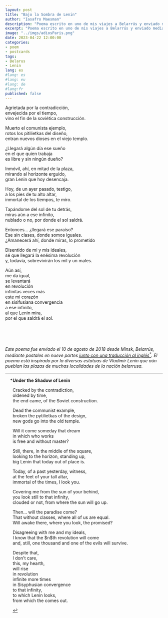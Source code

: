 ```yaml
---
layout: post
title: "Bajo la Sombra de Lenin"
author: "Iasafro Maesman"
description: "Poema escrito en uno de mis viajes a Belarrús y enviado mediante postales. / Poem written during one of my visits to Belarus and sent through postcards."
excerpt: "Poema escrito en uno de mis viajes a Belarrús y enviado mediante postales. / Poem written during one of my visits to Belarus and sent through postcards."
image: "../imgs/adiosParis.png"
date: 2023-04-22 12:00:00
categories:
- poem
- postcards
tags:
- Belarus
- Lenin
lang: es
#lang: es
#lang: eu
#lang: de
#lang:fr
published: false
---
```


Agrietada por la contradicción,  
envejecida por el tiempo,  
vino el fin de la soviética construcción.  

Muerto el comunista ejemplo,  
rotos los pitilietkas del diseño,  
entran nuevos dioses en el viejo templo.  

¿Llegará algún día ese sueño  
en el que quien trabaja  
es libre y sin ningún dueño?  

Inmóvil, ahí, en mitad de la plaza,  
mirando al horizonte erguido,  
gran Lenin que hoy desencaja.  

Hoy, de un ayer pasado, testigo,  
a los pies de tu alto altar,  
inmortal de los tiempos, te miro.  

Tapándome del sol de tu detrás,  
miras aún a ese infinito,  
nublado o no, por donde el sol saldrá.  

Entonces... ¿llegará ese paraíso?  
Ese sin clases, donde somos iguales.  
¿Amanecerá ahí, donde miras, lo prometido  

Disentido de mi y mis ideales,  
sé que llegará la enésima revolución  
y, todavía, sobrevivirán los mil y un males.  

Aún así,  
me da igual,  
se levantará  
en revolución  
infinitas veces más  
este mi corazón  
en sisifusiana convergencia  
a ese infinito,  
al que Lenin mira,  
por el que saldrá el sol.  
<br/>
<br/>
<br/>
<br/>
<div class="jumbotron abstract" style="font-style: italic;">
Este poema fue enviado el 10 de agosto de 2018 desde Minsk, Belarrús, mediante postales en nueve partes <a id="fnref:1" href="#fn:1" class="footnote-ref" role="doc-noteref">junto con una traducción al inglés<sup>*</sup></a>. El poema está inspirado por la diversas estatuas de Vladimir Lenin que aún pueblan las plazas de muchas localidades de la nación belarrusa.
</div>

***

<div class="footnotes" role="doc-endnotes">
<ol>

<li id="fn:1" role="doc-endnote" style="list-style-type:'\*';">
<p>
<b>Under the Shadow of Lenin</b>
</p>
<p>
Cracked by the contradiction,<br/>
oldened by time,<br/>
the end came, of the Soviet construction.
</p>
<p>
Dead the communist example,<br/>
broken the pytilietkas of the design,<br/>
new gods go into the old temple.
</p>
<p>
Will it come someday that dream<br/>
in which who works<br/>
is free and without master?
</p>
<p>
Still, there, in the middle of the square,<br/>
looking to the horizon, standing up,<br/>
big Lenin that today out of place is.
</p>
<p>
Today, of a past yesterday, witness,<br/>
at the feet of your tall altar,<br/>
immortal of the times, I look you.
</p>
<p>
Covering me from the sun of your behind,<br/>
you look still to that infinity,<br/>
clouded or not, from where the sun will go up.
</p>
<p>
Then... will the paradise come?<br/>
That without classes, where all of us are equal.<br/>
Will awake there, where you look, the promised?
</p>
<p>
Disagreeing with me and my ideals,<br/>
I know that the $n$th revolution will come<br/>
and, still, one thousand and one of the evils will survive.
</p>
<p>
Despite that,<br/>
I don't care,<br/>
this, my hearth,<br/>
will rise<br/>
in revolution<br/>
infinite more times<br/>
in Sisyphusian convergence<br/>
to that infinity,<br/>
to which Lenin looks,<br/>
from which the comes out.
</p>
<p><a href="#fnref:1" class="footnote-backref" role="doc-backlink">&#8617;</a></p>
</li>
</ol>
</div>

